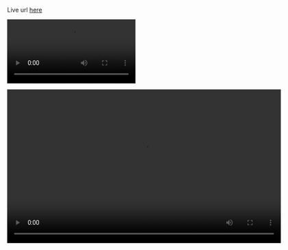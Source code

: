 Live url [here](https://labtest1.comp3133.britto.tech/)

![Watch Demo](demo-video.mp4)

<video width="640" height="360" controls>
  <source src="demo-video.mp4" type="video/mp4">
  Your browser does not support the video tag.
</video>

